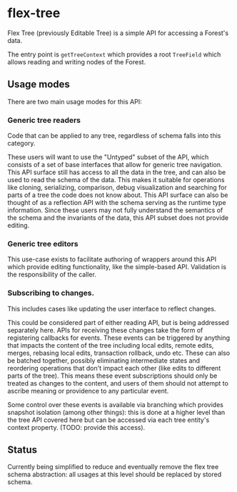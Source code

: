 # flex-tree

Flex Tree (previously Editable Tree) is a simple API for accessing a Forest's data.

The entry point is `getTreeContext` which provides a root `TreeField` which allows reading and writing nodes of the Forest.

## Usage modes

There are two main usage modes for this API:

### Generic tree readers

Code that can be applied to any tree, regardless of schema falls into this category.

These users will want to use the "Untyped" subset of the API, which consists of a set of base interfaces that allow for generic tree navigation.
This API surface still has access to all the data in the tree, and can also be used to read the schema of the data.
This makes it suitable for operations like cloning, serializing, comparison, debug visualization and searching for parts of a tree the code does not know about.
This API surface can also be thought of as a reflection API with the schema serving as the runtime type information.
Since these users may not fully understand the semantics of the schema and the invariants of the data, this API subset does not provide editing.

### Generic tree editors

This use-case exists to facilitate authoring of wrappers around this API which provide editing functionality, like the simple-based API.
Validation is the responsibility of the caller.

### Subscribing to changes.

This includes cases like updating the user interface to reflect changes.

This could be considered part of either reading API, but is being addressed separately here.
APIs for receiving these changes take the form of registering callbacks for events.
These events can be triggered by anything that impacts the content of the tree including local edits, remote edits, merges, rebasing local edits, transaction rollback, undo etc.
These can also be batched together, possibly eliminating intermediate states and reordering operations that don't impact each other (like edits to different parts of the tree).
This means these event subscriptions should only be treated as changes to the content, and users of them should not attempt to ascribe meaning or providence to any particular event.

Some control over these events is available via branching which provides snapshot isolation (among other things):
this is done at a higher level than the tree API covered here but can be accessed via each tree entity's context property. (TODO: provide this access).

## Status

Currently being simplified to reduce and eventually remove the flex tree schema abstraction: all usages at this level should be replaced by stored schema.

